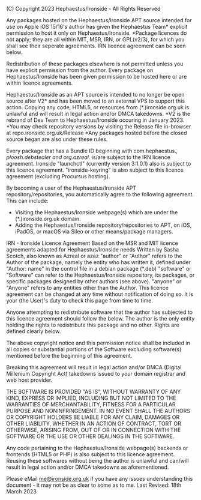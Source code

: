 (C) Copyright 2023 Hephaestus/Ironside - All Rights Reserved

Any packages hosted on the Hephaestus/Ironside APT source intended for use on Apple iOS 15/16's author has given the Hephaestus Team* explicit permission to host it only on Hephaestus/Ironside.
*Package licences do not apply; they are all within MIT, MSR, IRN, or GPL(v2/3), for which you shall see their seperate agreements. IRN licence agreement can be seen below.

Redistribution of these packages elsewhere is not permitted unless you have explicit permission from the author.
Every package on Hephaestus/Ironside has been given permission to be hosted here or are within licence agreements.

Hephaestus/Ironside as an APT source is intended to no longer be open source after V2* and has been moved to an external VPS to support this action.
Copying any code, HTML5, or resources from (*.)ironside.org.uk is unlawful and will result in legal action and/or DMCA takedowns.
*V2 is the rebrand of Dev Team to Hephaestus/Ironside occuring in January 2023.
*You may check repository versions by visiting the Release file in-browser at repo.ironside.org.uk/Release
*Any packages hosted before the closed source began are also under these rules.

Every package that has a Bundle ID beginning with com.hephaestus.*, ploosh.debstealer and org.azreal.* is/are subject to the IRN licence agreement.
Ironside "launchctl" (currently version 3:1.0.1) also is subject to this licence agreement.
"ironside-keyring" is also subject to this licence agreement (excluding Procursus hosting).

By becoming a user of the Hephaestus/Ironside APT repository/repositories, you automatically agree to the following agreement.
This can include:
- Visiting the Hephaestus/Ironside webpage(s) which are under the (*.)ironside.org.uk domain.
- Adding the Hephaestus/Ironside repository/repositories to APT, on iOS, iPadOS, or macOS via Sileo or other means/package managers.



IRN - Ironside Licence Agreement
Based on the MSR and MIT licence agreements adapted for Hephaestus/Ironside needs
Written by Sasha Scotch, also known as Azreal or azaz
"author" or "Author" refers to the Author of the package, namely the entity who has written it, defined under "Author: name" in the control file in a debian package (*.deb)
"software" or "Software" can refer to the Hephaestus/Ironside repository, its packages, or specific packages designed by other authors (see above).
"anyone" or "Anyone" refers to any entities other than the Author.
This licence agreement can be changed at any time without notification of doing so.
It is your (the User)'s duty to check this page from time to time.

Anyone attempting to redistribute software that the author has subjected to this licence agreement should follow the below.
The author is the only entity holding the rights to redistribute this package and no other.
Rights are defined clearly below.

The above copyright notice and this permission notice shall be included 
in all copies or substantial portions of the Software excluding software(s) mentioned before the beginning of this agreement.

Breaking this agreement will result in legal action and/or DMCA (Digital Millenium Copyright Act) takedowns issued to your domain registrar and web host provider.

THE SOFTWARE IS PROVIDED "AS IS", WITHOUT WARRANTY OF ANY KIND, EXPRESS 
OR IMPLIED, INCLUDING BUT NOT LIMITED TO THE WARRANTIES OF 
MERCHANTABILITY, FITNESS FOR A PARTICULAR PURPOSE AND NONINFRINGEMENT. 
IN NO EVENT SHALL THE AUTHORS OR COPYRIGHT HOLDERS BE LIABLE FOR ANY 
CLAIM, DAMAGES OR OTHER LIABILITY, WHETHER IN AN ACTION OF CONTRACT, 
TORT OR OTHERWISE, ARISING FROM, OUT OF OR IN CONNECTION WITH THE 
SOFTWARE OR THE USE OR OTHER DEALINGS IN THE SOFTWARE.

Any code pertaining to the Hephaestus/Ironside webpage(s) backends or frontends (HTML5 or PHP) is also subject to this licence agreement.
Reusing these softwares without being the author is unlawful and can/will result in legal action and/or DMCA takedowns as aforementioned.


Please eMail me@ironside.org.uk if you have any issues understanding this document - it may not be as clear to some as to me.
Last Revised: 18th March 2023
